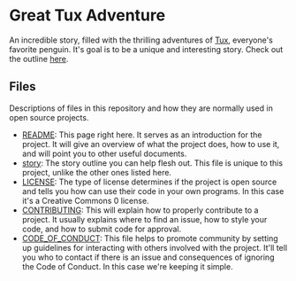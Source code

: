 # Great Tux Adventure

An incredible story, filled with the thrilling adventures of [Tux](https://en.wikipedia.org/wiki/Tux), everyone's favorite penguin. It's goal is to be a unique and interesting story. Check out the outline [here](story.md).

## Files

Descriptions of files in this repository and how they are normally used in open source projects. 

- [README](README.md): This page right here. It serves as an introduction for the project. It will give an overview of what the project does, how to use it, and will point you to other useful documents.
- [story](story.md): The story outline you can help flesh out. This file is unique to this project, unlike the other ones listed here.
- [LICENSE](LICENSE.md): The type of license determines if the project is open source and tells you how can use their code in your own programs. In this case it's a Creative Commons 0 license.
- [CONTRIBUTING](CONTRIBUTING.md): This will explain how to properly contribute to a project. It usually explains where to find an issue, how to style your code, and how to submit code for approval. 
- [CODE\_OF\_CONDUCT](CODE_OF_CONDUCT.md): This file helps to promote community by setting up guidelines for interacting with others involved with the project. It'll tell you who to contact if there is an issue and consequences of ignoring the Code of Conduct. In this case we're keeping it simple.